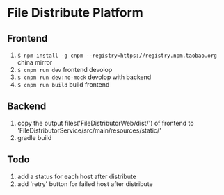 # File Distribute Platform

## Frontend
1. `$ npm install -g cnpm --registry=https://registry.npm.taobao.org` china mirror
2. `$ cnpm run dev` frontend devolop
3. `$ cnpm run dev:no-mock` devolop with backend
4. `$ cnpm run build` build frontend

## Backend
1. copy the output files('FileDistributorWeb/dist/') of frontend to 'FileDistributorService/src/main/resources/static/'
2. gradle build

## Todo
1. add a status for each host after distribute
2. add 'retry' button for failed host after distribute
